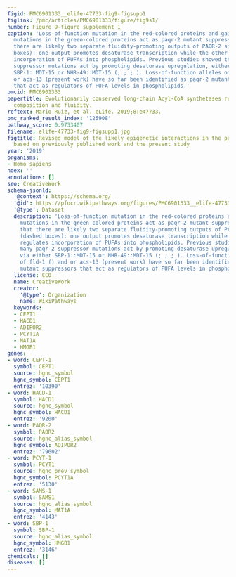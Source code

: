 ```yaml
---
figid: PMC6901333__elife-47733-fig9-figsupp1
figlink: /pmc/articles/PMC6901333/figure/fig9s1/
number: Figure 9—figure supplement 1
caption: 'Loss-of-function mutation in the red-colored proteins and gain-of-function
  mutations in the green-colored proteins act as paqr-2 mutant suppressors. Note that
  there are likely two separate fluidity-promoting outputs of PAQR-2 signaling (dashed
  boxes): one output promotes desaturase transcription while the other output regulates
  incorporation of PUFAs into phospholipids. Previous studies showed that many paqr-2
  suppressor mutations act by promoting desaturase upregulation, either via either
  SBP-1::MDT-15 or NHR-49::MDT-15 (; ; ; ). Loss-of-function alleles of fld-1 () and
  or acs-13 (present work) have so far been identified as paqr-2 mutant suppressors
  that act as regulators of PUFA levels in phospholipids.'
pmcid: PMC6901333
papertitle: Evolutionarily conserved long-chain Acyl-CoA synthetases regulate membrane
  composition and fluidity.
reftext: Mario Ruiz, et al. eLife. 2019;8:e47733.
pmc_ranked_result_index: '125908'
pathway_score: 0.9733407
filename: elife-47733-fig9-figsupp1.jpg
figtitle: Revised model of the likely epigenetic interactions in the paqr-2 pathway
  based on previously published work and the present study
year: '2019'
organisms:
- Homo sapiens
ndex: ''
annotations: []
seo: CreativeWork
schema-jsonld:
  '@context': https://schema.org/
  '@id': https://pfocr.wikipathways.org/figures/PMC6901333__elife-47733-fig9-figsupp1.html
  '@type': Dataset
  description: 'Loss-of-function mutation in the red-colored proteins and gain-of-function
    mutations in the green-colored proteins act as paqr-2 mutant suppressors. Note
    that there are likely two separate fluidity-promoting outputs of PAQR-2 signaling
    (dashed boxes): one output promotes desaturase transcription while the other output
    regulates incorporation of PUFAs into phospholipids. Previous studies showed that
    many paqr-2 suppressor mutations act by promoting desaturase upregulation, either
    via either SBP-1::MDT-15 or NHR-49::MDT-15 (; ; ; ). Loss-of-function alleles
    of fld-1 () and or acs-13 (present work) have so far been identified as paqr-2
    mutant suppressors that act as regulators of PUFA levels in phospholipids.'
  license: CC0
  name: CreativeWork
  creator:
    '@type': Organization
    name: WikiPathways
  keywords:
  - CEPT1
  - HACD1
  - ADIPOR2
  - PCYT1A
  - MAT1A
  - HMGB1
genes:
- word: CEPT-1
  symbol: CEPT1
  source: hgnc_symbol
  hgnc_symbol: CEPT1
  entrez: '10390'
- word: HACD-1
  symbol: HACD1
  source: hgnc_symbol
  hgnc_symbol: HACD1
  entrez: '9200'
- word: PAQR-2
  symbol: PAQR2
  source: hgnc_alias_symbol
  hgnc_symbol: ADIPOR2
  entrez: '79602'
- word: PCYT-1
  symbol: PCYT1
  source: hgnc_prev_symbol
  hgnc_symbol: PCYT1A
  entrez: '5130'
- word: SAMS-1
  symbol: SAMS1
  source: hgnc_alias_symbol
  hgnc_symbol: MAT1A
  entrez: '4143'
- word: SBP-1
  symbol: SBP-1
  source: hgnc_alias_symbol
  hgnc_symbol: HMGB1
  entrez: '3146'
chemicals: []
diseases: []
---
```

